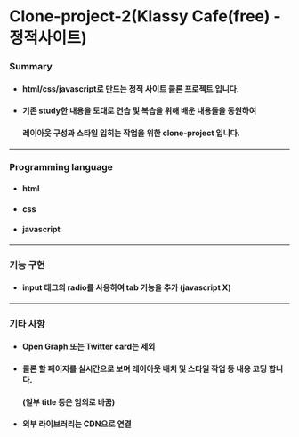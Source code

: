# Clone-project-2(Klassy Cafe(free) - 정적사이트)

### Summary
- #### html/css/javascript로 만드는 정적 사이트 클론 프로젝트 입니다.
- #### 기존 study한 내용을 토대로 연습 및 복습을 위해 배운 내용들을 동원하여 
  #### 레이아웃 구성과 스타일 입히는 작업을 위한 clone-project 입니다.

--- 

### Programming language

- #### html
- #### css
- #### javascript

---
### 기능 구현

- #### input 태그의 radio를 사용하여 tab 기능을 추가 (javascript X)


---

### 기타 사항

- #### Open Graph 또는 Twitter card는 제외
- #### 클론 할 페이지를 실시간으로 보며 레이아웃 배치 및 스타일 작업 등 내용 코딩 합니다.
  #### (일부 title 등은 임의로 바꿈)
- #### 외부 라이브러리는 CDN으로 연결